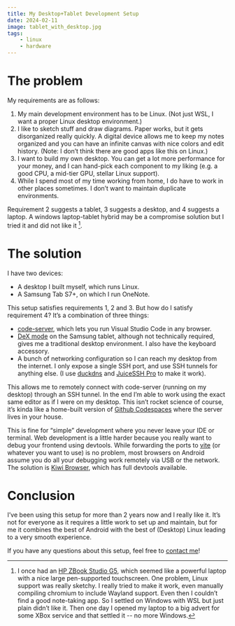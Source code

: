 ```yaml
---
title: My Desktop+Tablet Development Setup
date: 2024-02-11
image: tablet_with_desktop.jpg
tags:
    - linux
    - hardware
---
```



# The problem

My requirements are as follows:

  1. My main development environment has to be Linux. (Not just WSL, I want a proper Linux desktop environment.)
  2. I like to sketch stuff and draw diagrams. Paper works, but it gets disorganized really quickly. A digital device allows me to keep my notes organized and you can have an infinite canvas with nice colors and edit history. (Note: I don’t think there are good apps like this on Linux.)
  3. I want to build my own desktop. You can get a lot more performance for your money, and I can hand-pick each component to my liking (e.g. a good CPU, a mid-tier GPU, stellar Linux support).
  4. While I spend most of my time working from home, I do have to work in other places sometimes. I don’t want to maintain duplicate environments.

Requirement 2 suggests a tablet, 3 suggests a desktop, and 4 suggests a laptop. A windows laptop-tablet hybrid may be a compromise solution but I tried it and did not like it [^1].

[^1]: I once had an [HP ZBook Studio G5](https://support.hp.com/us-en/document/c06010885), which seemed like a powerful laptop with a nice large pen-supported touchscreen. One problem, Linux support was really sketchy. I really tried to make it work, even manually compiling chromium to include Wayland support. Even then I couldn’t find a good note-taking app. So I settled on Windows with WSL but just plain didn’t like it. Then one day I opened my laptop to a big advert for some XBox service and that settled it -- no more Windows.


# The solution

I have two devices:

  - A desktop I built myself, which runs Linux.
  - A Samsung Tab S7+, on which I run OneNote.

This setup satisfies requirements 1, 2 and 3. But how do I satisfy requirement 4? It’s a combination of three things:

  - [code-server](https://github.com/coder/code-server), which lets you run Visual Studio Code in any browser.
  - [DeX mode](https://www.samsung.com/us/apps/dex/) on the Samsung tablet, although not technically required, gives me a traditional desktop environment. I also have the keyboard accessory.
  - A bunch of networking configuration so I can reach my desktop from the internet. I only expose a single SSH port, and use SSH tunnels for anything else. (I use [duckdns](https://www.duckdns.org/) and [JuiceSSH Pro](https://juicessh.com/) to make it work).

This allows me to remotely connect with code-server (running on my desktop) through an SSH tunnel. In the end I’m able to work using the exact same editor as if I were on my desktop. This isn’t rocket science of course, it’s kinda like a home-built version of [Github Codespaces](https://github.com/features/codespaces) where the server lives in your house.

This is fine for “simple” development where you never leave your IDE or terminal. Web development is a little harder because you really want to debug your frontend using devtools. While forwarding the ports to [vite](https://vitejs.dev/) (or whatever you want to use) is no problem, most browsers on Android assume you do all your debugging work remotely via USB or the network. The solution is [Kiwi Browser](https://kiwibrowser.com/), which has full devtools available.

# Conclusion

I’ve been using this setup for more than 2 years now and I really like it. It’s not for everyone as it requires a little work to set up and maintain, but for me it combines the best of Android with the best of (Desktop) Linux leading to a very smooth experience.

If you have any questions about this setup, feel free to [contact me](mailto:evertheylen@gmail.com)!
